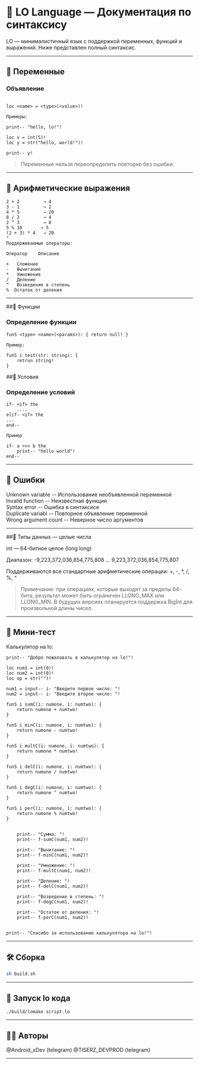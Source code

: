# 📘 LO Language — Документация по синтаксису

LO — минималистичный язык с поддержкой переменных, функций и выражений. Ниже представлен полный синтаксис.

---

## 🔹 Переменные

### Объявление

```lo

loc <name> = <type>(<value>)!

Примеры:

print-- "hello, lo!"!

loc x = int(5)!
loc y = str("hello, world!")!

print-- y!
```
> Переменные нельзя переопределить повторно без ошибки.

---

## 🔹 Арифметические выражения
```
2 + 2         → 4
3 - 1         → 2
4 * 5         → 20
8 / 2         → 4
2 ^ 3         → 8
5 % 10       → 5
(2 + 3) * 4   → 20
"
Поддерживаемые операторы:

Оператор	Описание

+	Сложение
-	Вычитание
*	Умножение
/	Деление
^   Возведение в степень
%  Остаток от деления

```

---

##🔹 Функции

### Определение функции
```
funS <type> <name>(<params>): { return null! }

Пример:

funS i test(str: string): {
    retrun string!
}

```


##🔹 Условия

### Определение условий
```
if- <if> the
    ....
elif- <if> the
...
end--

Пример 

if- a >>> b the
    print-- "hello world"!
end--

```

---

## 🔹 Ошибки

Unknown variable -- Использование необъявленной переменной </br>
Invalid function -- Неизвестная функция </br>
Syntax error -- Ошибка в синтаксисе </br>
Duplicate variabl -- Повторное объявление переменной </br>
Wrong argument count -- Неверное число аргументов </br>

---

##🔹 Типы данных — целые числа

int — 64-битное целое (long long)

Диапазон: -9,223,372,036,854,775,808 … 9,223,372,036,854,775,807

Поддерживаются все стандартные арифметические операции: +, -, *, /, %, ^


> Примечание: при операциях, которые выходят за пределы 64-бита, результат может быть ограничен LLONG_MAX или LLONG_MIN. В будущих версиях планируется поддержка BigInt для произвольной длины чисел.

---

## 🧪 Мини-тест

Калькулятор на lo:

```
print-- "Добро пожаловать в калькулятор на lo!"!

loc num1 = int(0)!
loc num2 = int(0)!
loc op = str("")!

num1 = input-- i- "Введите первое число: "!
num2 = input-- i- "Введите второе число: "!

funS i sumC(i: numone, i: numtwo): {
    return numone + numtwo!
}

funS i minC(i: numone, i: numtwo): {
    return numone - numtwo!
}

funS i multC(i: numone, i: numtwo): {
    return numone * numtwo!
}

funS i delC(i: numone, i: numtwo): {
    return numone / numtwo!
}

funS i degC(i: numone, i: numtwo): {
    return numone ^ numtwo!
}

funS i perC(i: numone, i: numtwo): {
    return numone % numtwo!
}


    print-- "Сумма: "!
    print-- f-sumC(num1, num2)!

    print-- "Вычитание: "! 
    print-- f-minC(num1, num2)!

    print-- "Умножение: "!
    print-- f-multC(num1, num2)!

    print-- "Деление: "!
    print-- f-delC(num1, num2)!
    
    print-- "Возведение в степень: "!
    print-- f-degC(num1, num2)!
    
    print-- "Остаток от деления: "!
    print-- f-perC(num1, num2)!


print-- "Спасибо за использование калькулятора на lo!"!

```

---

## 🛠️ Сборка

```sh
sh build.sh
```
---

## 🔹 Запуск lo кода

```
./build/lomake script.lo
```

---

## 🧑‍💻 Авторы

@Android_xDev (telegram)
@TISERZ_DEVPROD (telegram)

---
